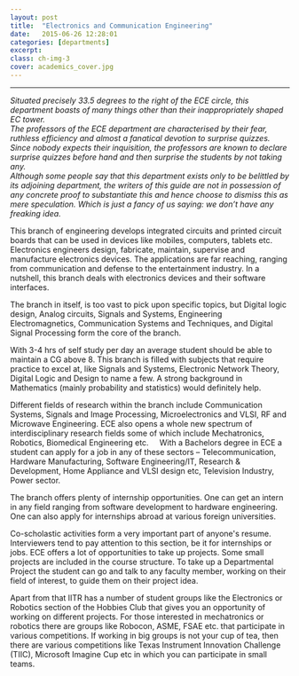```yaml
---
layout: post
title:  "Electronics and Communication Engineering"
date:   2015-06-26 12:28:01
categories: [departments]
excerpt: 
class: ch-img-3
cover: academics_cover.jpg
--- 	
```

--------------------------------
_Situated precisely 33.5 degrees to the right of the ECE circle, this department boasts of many 
things other than their inappropriately shaped EC tower. <br />
The professors of the ECE department are characterised by their fear, ruthless efficiency and 
almost a fanatical devotion to surprise quizzes. Since nobody expects their inquisition, the 
professors are known to declare surprise quizzes before hand and then surprise the students by 
not taking any.<br />
Although some people say that this department exists only to be belittled by its adjoining 
department, the writers of this guide are not in possession of any concrete proof to substantiate 
this and hence choose to dismiss this as mere speculation. Which is just a fancy of us saying: we 
don’t have any freaking idea._

This branch of engineering develops integrated circuits and printed circuit boards that can be 
used in devices like mobiles, computers, tablets etc. Electronics engineers design, fabricate, 
maintain, supervise and manufacture electronics devices. The applications are far reaching, 
ranging from communication and defense to the entertainment industry. In a nutshell, this 
branch deals with electronics devices and their software interfaces.  

The branch in itself, is too vast to pick upon specific topics, but Digital logic design, Analog 
circuits, Signals and Systems, Engineering Electromagnetics, Communication Systems and 
Techniques, and Digital Signal Processing form the core of the branch.  

With 3-4 hrs of self study per day an average student should be able to maintain a CG above 8. 
This branch is filled with subjects that require practice to excel at, like Signals and Systems, 
Electronic Network Theory, Digital Logic and Design to name a few. A strong background in 
Mathematics (mainly probability and statistics) would definitely help.  

Different fields of research within the branch include Communication Systems, Signals and 
Image Processing, Microelectronics and VLSI, RF and Microwave Engineering. ECE also opens a 
whole new spectrum of interdisciplinary research fields some of which include Mechatronics, 
Robotics, Biomedical Engineering etc. 
   
With a Bachelors degree in ECE a student can apply for a job in any of these sectors – 
Telecommunication, Hardware Manufacturing, Software Engineering/IT, Research & 
Development, Home Appliance and VLSI design etc, Television Industry, Power sector.  

The branch offers plenty of internship opportunities. One can get an intern in any field ranging 
from software development to hardware engineering. One can also apply for internships 
abroad at various foreign universities.

Co-scholastic activities form a very important part of anyone's resume. Interviewers tend to pay 
attention to this section, be it for internships or jobs. ECE offers a lot of opportunities to take up 
projects. Some small projects are included in the course structure. To take up a Departmental 
Project the student can go and talk to any faculty member, working on their field of interest, to 
guide them on their project idea.

Apart from that IITR has a number of student groups like the Electronics or Robotics section of 
the Hobbies Club that gives you an opportunity of working on different projects. For those 
interested in mechatronics or robotics there are groups like Robocon, ASME, FSAE etc. that 
participate in various competitions. If working in big groups is not your cup of tea, then there 
are various competitions like Texas Instrument Innovation Challenge (TIIC), Microsoft Imagine 
Cup etc in which you can participate in small teams.

